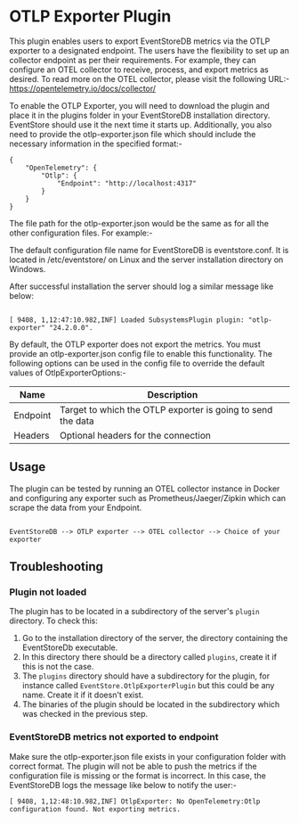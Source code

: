 # OTLP Exporter Plugin
This plugin enables users to export EventStoreDB metrics via the OTLP exporter to a designated endpoint. The users have the flexibility to set up an collector endpoint as per their requirements. For example, they can configure an OTEL collector to receive, process, and export metrics as desired.
To read more on the OTEL collector, please visit the following URL:-
https://opentelemetry.io/docs/collector/

To enable the OTLP Exporter, you will need to download the plugin and place it in the plugins folder in your EventStoreDB installation directory. EventStore should use it the next time it starts up. Additionally, you also need to provide the otlp-exporter.json file which should include the necessary information in the specified format:-
```
﻿{
	"OpenTelemetry": {
		"Otlp": {
			"Endpoint": "http://localhost:4317"
		}
	}
}
```

The file path for the otlp-exporter.json would be the same as for all the other configuration files. For example:-

The default configuration file name for EventStoreDB is eventstore.conf. It is located in /etc/eventstore/ on Linux and the server installation directory on Windows.

After successful installation the server should log a similar message like below:
```

[ 9408, 1,12:47:10.982,INF] Loaded SubsystemsPlugin plugin: "otlp-exporter" "24.2.0.0".
```

By default, the OTLP exporter does not export the metrics. You must provide an otlp-exporter.json config file to enable this functionality. The following options can be used in the config file to override the default values of OtlpExporterOptions:-

| Name     | Description |
|----------|---|
| Endpoint | Target to which the OTLP exporter is going to send the data |
| Headers  | Optional headers for the connection |


## Usage
The plugin can be tested by running an OTEL collector instance in Docker and configuring any exporter such as Prometheus/Jaeger/Zipkin which can scrape the data from your Endpoint.
```

EventStoreDB --> OTLP exporter --> OTEL collector --> Choice of your exporter
```

## Troubleshooting

### Plugin not loaded
The plugin has to be located in a subdirectory of the server's `plugin` directory.
To check this:
1. Go to the installation directory of the server, the directory containing the EventStoreDb executable.
2. In this directory there should be a directory called `plugins`, create it if this is not the case.
3. The `plugins` directory should have a subdirectory for the plugin, for instance called `EventStore.OtlpExporterPlugin` but this could be any name. Create it if it doesn't exist.
4. The binaries of the plugin should be located in the subdirectory which was checked in the previous step.

### EventStoreDB metrics not exported to endpoint
Make sure the otlp-exporter.json file exists in your configuration folder with correct format. The plugin will not be able to push the metrics if the configuration file is missing or the format is incorrect. In this case, the EventStoreDB logs the message like below to notify the user:-
```
[ 9408, 1,12:48:10.982,INF] OtlpExporter: No OpenTelemetry:Otlp configuration found. Not exporting metrics.
```
